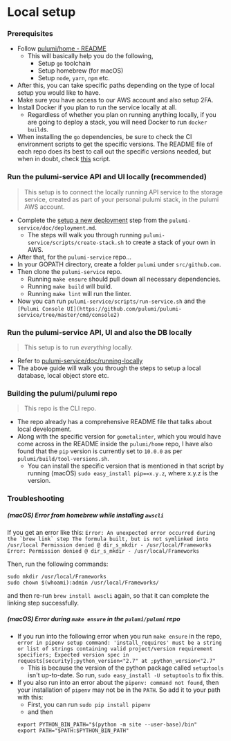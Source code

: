 # Local setup

### Prerequisites

- Follow [pulumi/home - README](https://github.com/pulumi/home/blob/master/README.md)
  - This will basically help you do the following,
    - Setup `go` toolchain
    - Setup homebrew (for macOS)
    - Setup `node`, `yarn`, `npm` etc.
- After this, you can take specific paths depending on the type of local setup you would like to have.
- Make sure you have access to our AWS account and also setup 2FA.
- Install Docker if you plan to run the service locally at all. 
  - Regardless of whether you plan on running anything locally, if you are going to deploy a stack, you will need Docker to run `docker build`s.
- When installing the `go` dependencies, be sure to check the CI environment scripts to get the specific versions. The README file of each repo does its best to call out the specific versions needed, but when in doubt, check [this](https://github.com/pulumi/scripts/blob/master/ci/install-common-toolchain.sh#L11) script.

### Run the pulumi-service API and UI locally (recommended)
> This setup is to connect the locally running API service to the storage service, created as part of your personal pulumi stack, in the pulumi AWS account.

- Complete the [setup a new deployment](https://github.com/pulumi/pulumi-service/blob/master/doc/deployment.md#set-up-a-new-deployment) step from the `pulumi-service/doc/deployment.md`.
  - The steps will walk you through running `pulumi-service/scripts/create-stack.sh` to create a stack of your own in AWS.
- After that, for the `pulumi-service` repo...
- In your GOPATH directory, create a folder `pulumi` under `src/github.com`.
- Then clone the `pulumi-service` repo.
  - Running `make ensure` should pull down all necessary dependencies.
  - Running `make build` will build.
  - Running `make lint` will run the linter.
- Now you can run `pulumi-service/scripts/run-service.sh` and the `[Pulumi Console UI](https://github.com/pulumi/pulumi-service/tree/master/cmd/console2)`

### Run the pulumi-service API, UI and also the DB locally
> This setup is to run _everything_ locally.

- Refer to [pulumi-service/doc/running-locally](https://github.com/pulumi/pulumi-service/blob/master/doc/running-locally.md)
- The above guide will walk you through the steps to setup a local database, local object store etc.

### Building the pulumi/pulumi repo
> This repo is the CLI repo. 
- The repo already has a comprehensive README file that talks about local development.
- Along with the specific version for `gometalinter`, which you would have come across in the README inside the `pulumi/home` repo, I have also found that the `pip` version is currently set to `10.0.0` as per `pulumi/build/tool-versions.sh`.
  - You can install the specific version that is mentioned in that script by running (macOS) `sudo easy_install pip==x.y.z`, where x.y.z is the version.

### Troubleshooting

##### (macOS) Error from homebrew while installing `awscli`

If you get an error like this:
```Error: An unexpected error occurred during the `brew link` step
The formula built, but is not symlinked into /usr/local
Permission denied @ dir_s_mkdir - /usr/local/Frameworks
Error: Permission denied @ dir_s_mkdir - /usr/local/Frameworks```

Then, run the following commands:
```
sudo mkdir /usr/local/Frameworks
sudo chown $(whoami):admin /usr/local/Frameworks/
```
and then re-run `brew install awscli` again, so that it can complete the linking step successfully.

##### (macOS) Error during `make ensure` in the `pulumi/pulumi` repo
- If you run into the following error when you run `make ensure` in the repo,
  ```error in pipenv setup command: 'install_requires' must be a string or list of strings containing valid project/version requirement specifiers; Expected version spec in requests[security];python_version<"2.7" at ;python_version<"2.7"```
  - This is because the version of the python package called `setuptools` isn't up-to-date. So run, `sudo easy_install -U setuptools` to fix this.
- If you also run into an error about the `pipenv: command not found`, then your installation of `pipenv` may not be in the `PATH`. So add it to your path with this:
  - First, you can run `sudo pip install pipenv`
  - and then
  ```
  export PYTHON_BIN_PATH="$(python -m site --user-base)/bin"
  export PATH="$PATH:$PYTHON_BIN_PATH"
  ```